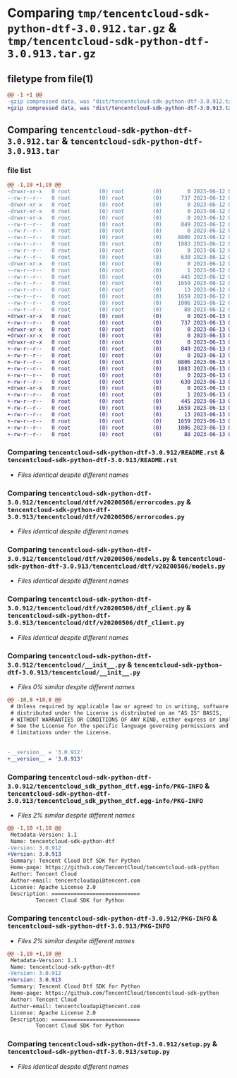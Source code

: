 # Comparing `tmp/tencentcloud-sdk-python-dtf-3.0.912.tar.gz` & `tmp/tencentcloud-sdk-python-dtf-3.0.913.tar.gz`

## filetype from file(1)

```diff
@@ -1 +1 @@
-gzip compressed data, was "dist/tencentcloud-sdk-python-dtf-3.0.912.tar", last modified: Mon Jun 12 03:02:32 2023, max compression
+gzip compressed data, was "dist/tencentcloud-sdk-python-dtf-3.0.913.tar", last modified: Tue Jun 13 02:10:22 2023, max compression
```

## Comparing `tencentcloud-sdk-python-dtf-3.0.912.tar` & `tencentcloud-sdk-python-dtf-3.0.913.tar`

### file list

```diff
@@ -1,19 +1,19 @@
-drwxr-xr-x   0 root         (0) root         (0)        0 2023-06-12 03:02:32.000000 tencentcloud-sdk-python-dtf-3.0.912/
--rw-r--r--   0 root         (0) root         (0)      737 2023-06-12 03:02:32.000000 tencentcloud-sdk-python-dtf-3.0.912/README.rst
-drwxr-xr-x   0 root         (0) root         (0)        0 2023-06-12 03:02:32.000000 tencentcloud-sdk-python-dtf-3.0.912/tencentcloud/
-drwxr-xr-x   0 root         (0) root         (0)        0 2023-06-12 03:02:32.000000 tencentcloud-sdk-python-dtf-3.0.912/tencentcloud/dtf/
-drwxr-xr-x   0 root         (0) root         (0)        0 2023-06-12 03:02:32.000000 tencentcloud-sdk-python-dtf-3.0.912/tencentcloud/dtf/v20200506/
--rw-r--r--   0 root         (0) root         (0)      849 2023-06-12 03:02:32.000000 tencentcloud-sdk-python-dtf-3.0.912/tencentcloud/dtf/v20200506/errorcodes.py
--rw-r--r--   0 root         (0) root         (0)        0 2023-06-12 03:02:32.000000 tencentcloud-sdk-python-dtf-3.0.912/tencentcloud/dtf/v20200506/__init__.py
--rw-r--r--   0 root         (0) root         (0)     8806 2023-06-12 03:02:32.000000 tencentcloud-sdk-python-dtf-3.0.912/tencentcloud/dtf/v20200506/models.py
--rw-r--r--   0 root         (0) root         (0)     1883 2023-06-12 03:02:32.000000 tencentcloud-sdk-python-dtf-3.0.912/tencentcloud/dtf/v20200506/dtf_client.py
--rw-r--r--   0 root         (0) root         (0)        0 2023-06-12 03:02:32.000000 tencentcloud-sdk-python-dtf-3.0.912/tencentcloud/dtf/__init__.py
--rw-r--r--   0 root         (0) root         (0)      630 2023-06-12 03:02:32.000000 tencentcloud-sdk-python-dtf-3.0.912/tencentcloud/__init__.py
-drwxr-xr-x   0 root         (0) root         (0)        0 2023-06-12 03:02:32.000000 tencentcloud-sdk-python-dtf-3.0.912/tencentcloud_sdk_python_dtf.egg-info/
--rw-r--r--   0 root         (0) root         (0)        1 2023-06-12 03:02:32.000000 tencentcloud-sdk-python-dtf-3.0.912/tencentcloud_sdk_python_dtf.egg-info/dependency_links.txt
--rw-r--r--   0 root         (0) root         (0)      445 2023-06-12 03:02:32.000000 tencentcloud-sdk-python-dtf-3.0.912/tencentcloud_sdk_python_dtf.egg-info/SOURCES.txt
--rw-r--r--   0 root         (0) root         (0)     1659 2023-06-12 03:02:32.000000 tencentcloud-sdk-python-dtf-3.0.912/tencentcloud_sdk_python_dtf.egg-info/PKG-INFO
--rw-r--r--   0 root         (0) root         (0)       13 2023-06-12 03:02:32.000000 tencentcloud-sdk-python-dtf-3.0.912/tencentcloud_sdk_python_dtf.egg-info/top_level.txt
--rw-r--r--   0 root         (0) root         (0)     1659 2023-06-12 03:02:32.000000 tencentcloud-sdk-python-dtf-3.0.912/PKG-INFO
--rw-r--r--   0 root         (0) root         (0)     1006 2023-06-12 03:02:32.000000 tencentcloud-sdk-python-dtf-3.0.912/setup.py
--rw-r--r--   0 root         (0) root         (0)       88 2023-06-12 03:02:32.000000 tencentcloud-sdk-python-dtf-3.0.912/setup.cfg
+drwxr-xr-x   0 root         (0) root         (0)        0 2023-06-13 02:10:22.000000 tencentcloud-sdk-python-dtf-3.0.913/
+-rw-r--r--   0 root         (0) root         (0)      737 2023-06-13 02:10:21.000000 tencentcloud-sdk-python-dtf-3.0.913/README.rst
+drwxr-xr-x   0 root         (0) root         (0)        0 2023-06-13 02:10:22.000000 tencentcloud-sdk-python-dtf-3.0.913/tencentcloud/
+drwxr-xr-x   0 root         (0) root         (0)        0 2023-06-13 02:10:22.000000 tencentcloud-sdk-python-dtf-3.0.913/tencentcloud/dtf/
+drwxr-xr-x   0 root         (0) root         (0)        0 2023-06-13 02:10:22.000000 tencentcloud-sdk-python-dtf-3.0.913/tencentcloud/dtf/v20200506/
+-rw-r--r--   0 root         (0) root         (0)      849 2023-06-13 02:10:21.000000 tencentcloud-sdk-python-dtf-3.0.913/tencentcloud/dtf/v20200506/errorcodes.py
+-rw-r--r--   0 root         (0) root         (0)        0 2023-06-13 02:10:21.000000 tencentcloud-sdk-python-dtf-3.0.913/tencentcloud/dtf/v20200506/__init__.py
+-rw-r--r--   0 root         (0) root         (0)     8806 2023-06-13 02:10:21.000000 tencentcloud-sdk-python-dtf-3.0.913/tencentcloud/dtf/v20200506/models.py
+-rw-r--r--   0 root         (0) root         (0)     1883 2023-06-13 02:10:21.000000 tencentcloud-sdk-python-dtf-3.0.913/tencentcloud/dtf/v20200506/dtf_client.py
+-rw-r--r--   0 root         (0) root         (0)        0 2023-06-13 02:10:21.000000 tencentcloud-sdk-python-dtf-3.0.913/tencentcloud/dtf/__init__.py
+-rw-r--r--   0 root         (0) root         (0)      630 2023-06-13 02:10:21.000000 tencentcloud-sdk-python-dtf-3.0.913/tencentcloud/__init__.py
+drwxr-xr-x   0 root         (0) root         (0)        0 2023-06-13 02:10:22.000000 tencentcloud-sdk-python-dtf-3.0.913/tencentcloud_sdk_python_dtf.egg-info/
+-rw-r--r--   0 root         (0) root         (0)        1 2023-06-13 02:10:22.000000 tencentcloud-sdk-python-dtf-3.0.913/tencentcloud_sdk_python_dtf.egg-info/dependency_links.txt
+-rw-r--r--   0 root         (0) root         (0)      445 2023-06-13 02:10:22.000000 tencentcloud-sdk-python-dtf-3.0.913/tencentcloud_sdk_python_dtf.egg-info/SOURCES.txt
+-rw-r--r--   0 root         (0) root         (0)     1659 2023-06-13 02:10:22.000000 tencentcloud-sdk-python-dtf-3.0.913/tencentcloud_sdk_python_dtf.egg-info/PKG-INFO
+-rw-r--r--   0 root         (0) root         (0)       13 2023-06-13 02:10:22.000000 tencentcloud-sdk-python-dtf-3.0.913/tencentcloud_sdk_python_dtf.egg-info/top_level.txt
+-rw-r--r--   0 root         (0) root         (0)     1659 2023-06-13 02:10:22.000000 tencentcloud-sdk-python-dtf-3.0.913/PKG-INFO
+-rw-r--r--   0 root         (0) root         (0)     1006 2023-06-13 02:10:21.000000 tencentcloud-sdk-python-dtf-3.0.913/setup.py
+-rw-r--r--   0 root         (0) root         (0)       88 2023-06-13 02:10:22.000000 tencentcloud-sdk-python-dtf-3.0.913/setup.cfg
```

### Comparing `tencentcloud-sdk-python-dtf-3.0.912/README.rst` & `tencentcloud-sdk-python-dtf-3.0.913/README.rst`

 * *Files identical despite different names*

### Comparing `tencentcloud-sdk-python-dtf-3.0.912/tencentcloud/dtf/v20200506/errorcodes.py` & `tencentcloud-sdk-python-dtf-3.0.913/tencentcloud/dtf/v20200506/errorcodes.py`

 * *Files identical despite different names*

### Comparing `tencentcloud-sdk-python-dtf-3.0.912/tencentcloud/dtf/v20200506/models.py` & `tencentcloud-sdk-python-dtf-3.0.913/tencentcloud/dtf/v20200506/models.py`

 * *Files identical despite different names*

### Comparing `tencentcloud-sdk-python-dtf-3.0.912/tencentcloud/dtf/v20200506/dtf_client.py` & `tencentcloud-sdk-python-dtf-3.0.913/tencentcloud/dtf/v20200506/dtf_client.py`

 * *Files identical despite different names*

### Comparing `tencentcloud-sdk-python-dtf-3.0.912/tencentcloud/__init__.py` & `tencentcloud-sdk-python-dtf-3.0.913/tencentcloud/__init__.py`

 * *Files 0% similar despite different names*

```diff
@@ -10,8 +10,8 @@
 # Unless required by applicable law or agreed to in writing, software
 # distributed under the License is distributed on an "AS IS" BASIS,
 # WITHOUT WARRANTIES OR CONDITIONS OF ANY KIND, either express or implied.
 # See the License for the specific language governing permissions and
 # limitations under the License.
 
 
-__version__ = '3.0.912'
+__version__ = '3.0.913'
```

### Comparing `tencentcloud-sdk-python-dtf-3.0.912/tencentcloud_sdk_python_dtf.egg-info/PKG-INFO` & `tencentcloud-sdk-python-dtf-3.0.913/tencentcloud_sdk_python_dtf.egg-info/PKG-INFO`

 * *Files 2% similar despite different names*

```diff
@@ -1,10 +1,10 @@
 Metadata-Version: 1.1
 Name: tencentcloud-sdk-python-dtf
-Version: 3.0.912
+Version: 3.0.913
 Summary: Tencent Cloud Dtf SDK for Python
 Home-page: https://github.com/TencentCloud/tencentcloud-sdk-python
 Author: Tencent Cloud
 Author-email: tencentcloudapi@tencent.com
 License: Apache License 2.0
 Description: ============================
         Tencent Cloud SDK for Python
```

### Comparing `tencentcloud-sdk-python-dtf-3.0.912/PKG-INFO` & `tencentcloud-sdk-python-dtf-3.0.913/PKG-INFO`

 * *Files 2% similar despite different names*

```diff
@@ -1,10 +1,10 @@
 Metadata-Version: 1.1
 Name: tencentcloud-sdk-python-dtf
-Version: 3.0.912
+Version: 3.0.913
 Summary: Tencent Cloud Dtf SDK for Python
 Home-page: https://github.com/TencentCloud/tencentcloud-sdk-python
 Author: Tencent Cloud
 Author-email: tencentcloudapi@tencent.com
 License: Apache License 2.0
 Description: ============================
         Tencent Cloud SDK for Python
```

### Comparing `tencentcloud-sdk-python-dtf-3.0.912/setup.py` & `tencentcloud-sdk-python-dtf-3.0.913/setup.py`

 * *Files identical despite different names*

